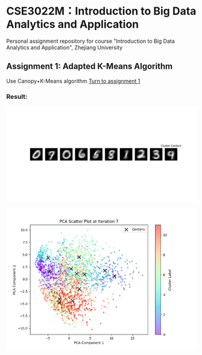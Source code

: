 # CSE3022M：Introduction to Big Data Analytics and Application
Personal assignment repository for course "Introduction to Big Data Analytics and Application", Zhejiang University

## Assignment 1: Adapted K-Means Algorithm
Use Canopy+K-Means algorithm
[Turn to assignment 1](https://github.com/ShinyueYao/ZJU_CSE3022M/tree/master/assignment_1)

### Result:

![](./assignment_1/asset/images/cluster_centers_example.png)

![](./assignment_1/asset/images/pca_scatter_plot_iteration_example.png)
